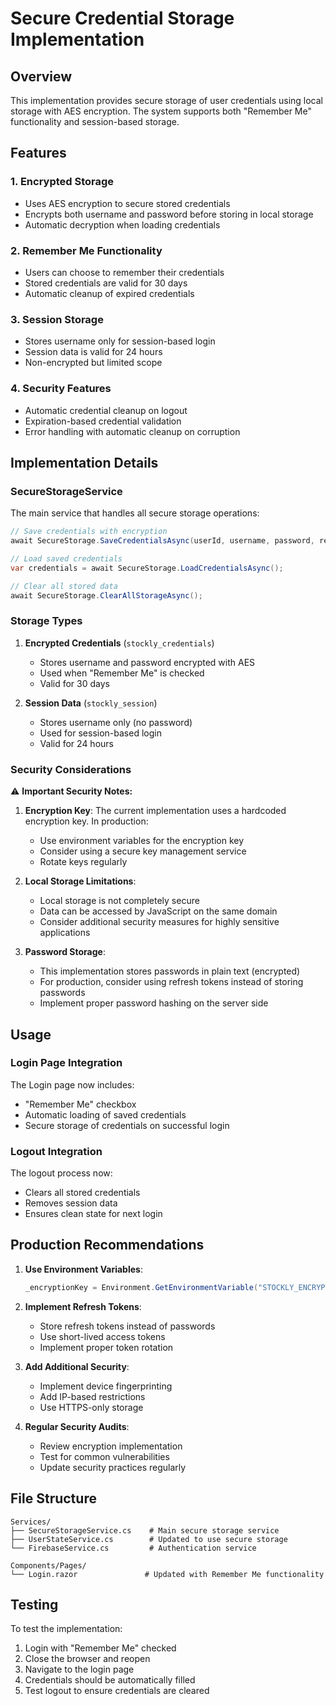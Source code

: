 # Secure Credential Storage Implementation

## Overview

This implementation provides secure storage of user credentials using local storage with AES encryption. The system supports both "Remember Me" functionality and session-based storage.

## Features

### 1. Encrypted Storage
- Uses AES encryption to secure stored credentials
- Encrypts both username and password before storing in local storage
- Automatic decryption when loading credentials

### 2. Remember Me Functionality
- Users can choose to remember their credentials
- Stored credentials are valid for 30 days
- Automatic cleanup of expired credentials

### 3. Session Storage
- Stores username only for session-based login
- Session data is valid for 24 hours
- Non-encrypted but limited scope

### 4. Security Features
- Automatic credential cleanup on logout
- Expiration-based credential validation
- Error handling with automatic cleanup on corruption

## Implementation Details

### SecureStorageService

The main service that handles all secure storage operations:

```csharp
// Save credentials with encryption
await SecureStorage.SaveCredentialsAsync(userId, username, password, rememberMe);

// Load saved credentials
var credentials = await SecureStorage.LoadCredentialsAsync();

// Clear all stored data
await SecureStorage.ClearAllStorageAsync();
```

### Storage Types

1. **Encrypted Credentials** (`stockly_credentials`)
   - Stores username and password encrypted with AES
   - Used when "Remember Me" is checked
   - Valid for 30 days

2. **Session Data** (`stockly_session`)
   - Stores username only (no password)
   - Used for session-based login
   - Valid for 24 hours

### Security Considerations

⚠️ **Important Security Notes:**

1. **Encryption Key**: The current implementation uses a hardcoded encryption key. In production:
   - Use environment variables for the encryption key
   - Consider using a secure key management service
   - Rotate keys regularly

2. **Local Storage Limitations**:
   - Local storage is not completely secure
   - Data can be accessed by JavaScript on the same domain
   - Consider additional security measures for highly sensitive applications

3. **Password Storage**:
   - This implementation stores passwords in plain text (encrypted)
   - For production, consider using refresh tokens instead of storing passwords
   - Implement proper password hashing on the server side

## Usage

### Login Page Integration

The Login page now includes:
- "Remember Me" checkbox
- Automatic loading of saved credentials
- Secure storage of credentials on successful login

### Logout Integration

The logout process now:
- Clears all stored credentials
- Removes session data
- Ensures clean state for next login

## Production Recommendations

1. **Use Environment Variables**:
   ```csharp
   _encryptionKey = Environment.GetEnvironmentVariable("STOCKLY_ENCRYPTION_KEY");
   ```

2. **Implement Refresh Tokens**:
   - Store refresh tokens instead of passwords
   - Use short-lived access tokens
   - Implement proper token rotation

3. **Add Additional Security**:
   - Implement device fingerprinting
   - Add IP-based restrictions
   - Use HTTPS-only storage

4. **Regular Security Audits**:
   - Review encryption implementation
   - Test for common vulnerabilities
   - Update security practices regularly

## File Structure

```
Services/
├── SecureStorageService.cs    # Main secure storage service
├── UserStateService.cs        # Updated to use secure storage
└── FirebaseService.cs         # Authentication service

Components/Pages/
└── Login.razor               # Updated with Remember Me functionality
```

## Testing

To test the implementation:

1. Login with "Remember Me" checked
2. Close the browser and reopen
3. Navigate to the login page
4. Credentials should be automatically filled
5. Test logout to ensure credentials are cleared 